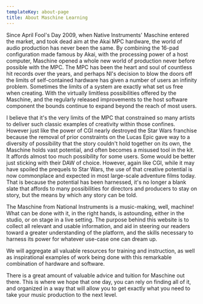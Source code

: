 ```yaml
---
templateKey: about-page
title: About Maschine Learning
---
```

Since April Fool's Day 2009, when Native Instruments' Maschine entered the market, and took dead aim at the Akai MPC hardware, the world of audio production has never been the same. By combining the 16-pad configuration made famous by Akai, with the processing power of a host computer, Maschine opened a whole new world of production never before possible with the MPC. The MPC has been the heart and soul of countless hit records over the years, and perhaps NI's decision to blow the doors off the limits of self-contained hardware has given a number of users an infinity problem. Sometimes the limits of a system are exactly what set us free when creating. With the virtually limitless possibilities offered by the Maschine, and the regularly released improvements to the host software component the bounds continue to expand beyond the reach of most users. 

I believe that it's the very limits of the MPC that constrained so many artists to deliver such classic examples of creativity within those confines. However just like the power of CGI nearly destroyed the Star Wars franchise because the removal of prior constraints on the Lucas Epic gave way to a diversity of possibility that the story couldn't hold together on its own, the Maschine holds vast potential, and often becomes a misused tool in the kit. It affords almost too much possibility for some users. Some would be better just sticking with their DAW of choice. However, again like CGI, while it may have spoiled the prequels to Star Wars, the use of that creative potential is now commonplace and expected in most large-scale adventure films today. That is because the potential has been harnessed, it's no longer a blank slate that affords to many possibilities for directors and producers to stay on story, but the means by which any story can be told. 

The Maschine from National Instruments is a music-making, well, machine! What can be done with it, in the right hands, is astounding, either in the studio, or on stage in a live setting. The purpose behind this website is to collect all relevant and usable information, and aid in steering our readers toward a greater understanding of the platform, and the skills necessary to harness its power for whatever use-case one can dream up. 

We will aggregate all valuable resources for training and instruction, as well as inspirational examples of work being done with this remarkable combination of hardware and software. 

There is a great amount of valuable advice and tuition for Maschine out there. This is where we hope that one day, you can rely on finding all of it, and organized in a way that will allow you to get exactly what you need to take your music production to the next level.

